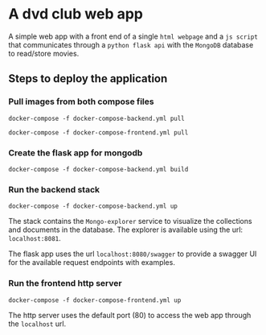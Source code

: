 # A dvd club web app

A simple web app with a front end of a single `html webpage` and a `js script` that communicates through a `python flask api` with the `MongoDB` database to read/store movies.

## Steps to deploy the application

### Pull images from both compose files

`docker-compose -f docker-compose-backend.yml pull`

`docker-compose -f docker-compose-frontend.yml pull`

### Create the flask app for mongodb

`docker-compose -f docker-compose-backend.yml build`

### Run the backend stack

`docker-compose -f docker-compose-backend.yml up`

The stack contains the `Mongo-explorer` service to visualize the collections and documents in the database. The explorer is available using the url: `localhost:8081`.

The flask app uses the url `localhost:8080/swagger` to provide a swagger UI for the available request endpoints with examples.

### Run the frontend http server

`docker-compose -f docker-compose-frontend.yml up`

The http server uses the default port (80) to access the web app through the `localhost` url. 

